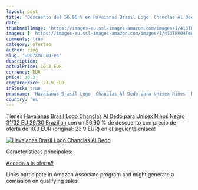 ```yaml
---
layout: post
title: 'Descuento del 56.90 % en Havaianas Brasil Logo  Chanclas Al Dedo '
date: 
thumbnailImage: 'https://images-eu.ssl-images-amazon.com/images/I/413TKU04TmL._SL200_.jpg'
images: [ 'https://images-eu.ssl-images-amazon.com/images/I/413TKU04TmL._SL200_.jpg' ]
comments: true
category: ofertas
author: ring
slug: 'B007XMYL80-es'
description:
actualPrice: 10.3 EUR
currency: EUR
price: 10.3
comparePrice: 23.9 EUR
inStock: true
prodname: 'Havaianas Brasil Logo  Chanclas Al Dedo para Unisex Niños  Negro  31/32 EU  29/30 Brazilian '
country: 'es'
---
```


Tienes [Havaianas Brasil Logo  Chanclas Al Dedo para Unisex Niños  Negro  31/32 EU  29/30 Brazilian ](https://www.amazon.es/dp/B007XMYL80/?tag=tolees-21) con un 56.90 % de descuento con precio de oferta de 10.3 EUR (original: 23.9 EUR) en el siguiente enlace!

[![Havaianas Brasil Logo  Chanclas Al Dedo ](https://images-eu.ssl-images-amazon.com/images/I/413TKU04TmL._SL200_.jpg)](https://www.amazon.es/dp/B007XMYL80/?tag=tolees-21)

Características principales:


[Accede a la oferta!!](https://www.amazon.es/dp/B007XMYL80/?tag=tolees-21)

Links participate in Amazon Associate program and might generate a comission on qualifying sales


